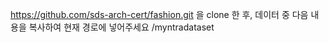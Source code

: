 https://github.com/sds-arch-cert/fashion.git
을 clone 한 후, 데이터 중 다음 내용을 복사하여 현재 경로에 넣어주세요 
/myntradataset